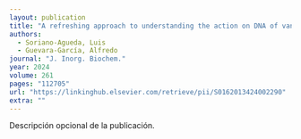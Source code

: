 ```yaml
---
layout: publication
title: "A refreshing approach to understanding the action on DNA of vanadium (IV) and (V) complexes derived from the anticancer VCpCl"
authors:
  - Soriano-Agueda, Luis
  - Guevara-García, Alfredo
journal: "J. Inorg. Biochem."
year: 2024
volume: 261
pages: "112705"
url: "https://linkinghub.elsevier.com/retrieve/pii/S0162013424002290"
extra: ""
---
```


Descripción opcional de la publicación.
